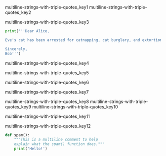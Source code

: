 multiline-strings-with-triple-quotes_key1
multiline-strings-with-triple-quotes_key2


multiline-strings-with-triple-quotes_key3


```python
print('''Dear Alice,

Eve's cat has been arrested for catnapping, cat burglary, and extortion.

Sincerely,
Bob''')
```
multiline-strings-with-triple-quotes_key4



multiline-strings-with-triple-quotes_key5


multiline-strings-with-triple-quotes_key6


multiline-strings-with-triple-quotes_key7



multiline-strings-with-triple-quotes_key8
multiline-strings-with-triple-quotes_key9
multiline-strings-with-triple-quotes_key10



multiline-strings-with-triple-quotes_key11


multiline-strings-with-triple-quotes_key12
```python
def spam():
    """This is a multiline comment to help
    explain what the spam() function does."""
    print('Hello!')
```